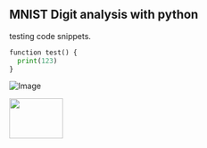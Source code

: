 ## MNIST Digit analysis with python


testing code snippets.
```python
function test() {
  print(123)
}
```

![Image](https://cdn.pixabay.com/photo/2017/09/08/19/05/a-2729782_960_720.png)


<img src="https://cdn.pixabay.com/photo/2017/09/08/19/05/a-2729782_960_720.png" width="96" height="72">



